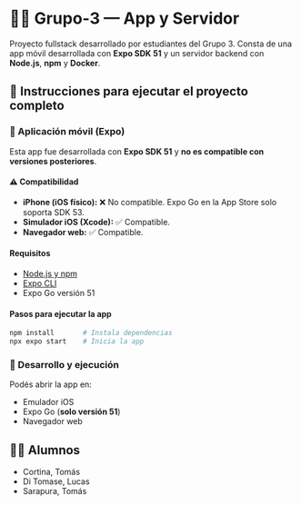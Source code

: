 # 🧠📱 Grupo-3 — App y Servidor

Proyecto fullstack desarrollado por estudiantes del Grupo 3. Consta de una app móvil desarrollada con **Expo SDK 51** y un servidor backend con **Node.js**, **npm** y **Docker**.

## 🚀 Instrucciones para ejecutar el proyecto completo

### 📱 Aplicación móvil (Expo)

Esta app fue desarrollada con **Expo SDK 51** y **no es compatible con versiones posteriores**.

#### ⚠️ Compatibilidad

- **iPhone (iOS físico):** ❌ No compatible. Expo Go en la App Store solo soporta SDK 53.
- **Simulador iOS (Xcode):** ✅ Compatible.
- **Navegador web:** ✅ Compatible.

#### Requisitos

- [Node.js y npm](https://nodejs.org/)
- [Expo CLI](https://docs.expo.dev/get-started/installation/)
- Expo Go versión 51

#### Pasos para ejecutar la app

```bash
npm install       # Instala dependencias
npx expo start    # Inicia la app
```

### 📂 Desarrollo y ejecución

Podés abrir la app en:

- Emulador iOS  
- Expo Go (**solo versión 51**)  
- Navegador web  

## 👨‍💻 Alumnos

- Cortina, Tomás  
- Di Tomase, Lucas  
- Sarapura, Tomás

